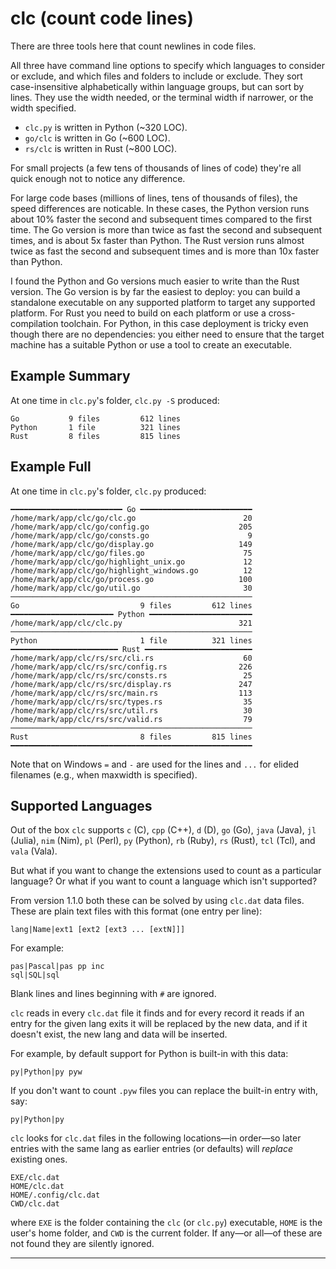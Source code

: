 # clc (count code lines)

There are three tools here that count newlines in code files.

All three have command line options to specify which languages to consider
or exclude, and which files and folders to include or exclude. They sort
case-insensitive alphabetically within language groups, but can sort by
lines. They use the width needed, or the terminal width if narrower, or the
width specified.

- `clc.py` is written in Python (~320 LOC).
- `go/clc` is written in Go (~600 LOC).
- `rs/clc` is written in Rust (~800 LOC).

For small projects (a few tens of thousands of lines of code) they're all
quick enough not to notice any difference.

For large code bases (millions of lines, tens of thousands of files), the
speed differences are noticable. In these cases, the Python version runs
about 10% faster the second and subsequent times compared to the first time.
The Go version is more than twice as fast the second and subsequent times,
and is about 5x faster than Python. The Rust version runs almost twice as
fast the second and subsequent times and is more than 10x faster than
Python.

I found the Python and Go versions much easier to write than the Rust
version. The Go version is by far the easiest to deploy: you can build a
standalone executable on any supported platform to target any supported
platform. For Rust you need to build on each platform or use a
cross-compilation toolchain. For Python, in this case deployment is tricky
even though there are no dependencies: you either need to ensure that the
target machine has a suitable Python or use a tool to create an executable.

## Example Summary

At one time in ``clc.py``'s folder, `clc.py -S` produced:

```
Go           9 files         612 lines
Python       1 file          321 lines
Rust         8 files         815 lines
```

## Example Full

At one time in ``clc.py``'s folder, `clc.py` produced:

```
━━━━━━━━━━━━━━━━━━━━━━━━━ Go ━━━━━━━━━━━━━━━━━━━━━━━━━
/home/mark/app/clc/go/clc.go                        20
/home/mark/app/clc/go/config.go                    205
/home/mark/app/clc/go/consts.go                      9
/home/mark/app/clc/go/display.go                   149
/home/mark/app/clc/go/files.go                      75
/home/mark/app/clc/go/highlight_unix.go             12
/home/mark/app/clc/go/highlight_windows.go          12
/home/mark/app/clc/go/process.go                   100
/home/mark/app/clc/go/util.go                       30
──────────────────────────────────────────────────────
Go                           9 files         612 lines
━━━━━━━━━━━━━━━━━━━━━━━ Python ━━━━━━━━━━━━━━━━━━━━━━━
/home/mark/app/clc/clc.py                          321
──────────────────────────────────────────────────────
Python                       1 file          321 lines
━━━━━━━━━━━━━━━━━━━━━━━━ Rust ━━━━━━━━━━━━━━━━━━━━━━━━
/home/mark/app/clc/rs/src/cli.rs                    60
/home/mark/app/clc/rs/src/config.rs                226
/home/mark/app/clc/rs/src/consts.rs                 25
/home/mark/app/clc/rs/src/display.rs               247
/home/mark/app/clc/rs/src/main.rs                  113
/home/mark/app/clc/rs/src/types.rs                  35
/home/mark/app/clc/rs/src/util.rs                   30
/home/mark/app/clc/rs/src/valid.rs                  79
──────────────────────────────────────────────────────
Rust                         8 files         815 lines
━━━━━━━━━━━━━━━━━━━━━━━━━━━━━━━━━━━━━━━━━━━━━━━━━━━━━━
```

Note that on Windows `=` and `-` are used for the lines and `...` for elided
filenames (e.g., when maxwidth is specified).

## Supported Languages

Out of the box `clc` supports
`c` (C), `cpp` (C++), `d` (D), `go` (Go), `java` (Java), `jl` (Julia),
`nim` (Nim), `pl` (Perl), `py` (Python), `rb` (Ruby), `rs` (Rust),
`tcl` (Tcl), and `vala` (Vala).

But what if you want to change the extensions used to count as a particular
language? Or what if you want to count a language which isn't supported?

From version 1.1.0 both these can be solved by using `clc.dat` data files.
These are plain text files with this format (one entry per line):

    lang|Name|ext1 [ext2 [ext3 ... [extN]]]

For example:

    pas|Pascal|pas pp inc
    sql|SQL|sql

Blank lines and lines beginning with `#` are ignored.

`clc` reads in every `clc.dat` file it finds and for every record it reads
if an entry for the given lang exits it will be replaced by the new data,
and if it doesn't exist, the new lang and data will be inserted.

For example, by default support for Python is built-in with this data:

    py|Python|py pyw

If you don't want to count `.pyw` files you can replace the built-in entry
with, say:

    py|Python|py

`clc` looks for `clc.dat` files in the following locations—in order—so later
entries with the same lang as earlier entries (or defaults) will _replace_
existing ones.

    EXE/clc.dat
    HOME/clc.dat
    HOME/.config/clc.dat
    CWD/clc.dat

where `EXE` is the folder containing the `clc` (or `clc.py`) executable,
`HOME` is the user's home folder, and `CWD` is the current folder.
If any—or all—of these are not found they are silently ignored.

---

